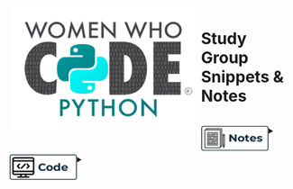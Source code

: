 <div>
<br>

<img align="left" width="340" height="220" src="WWCodePythonLogo (1).png">
<p vertical-align="middle"><h1>Study Group Snippets & Notes</h1></p>

<br>
</div>

<div>
<details>
 	<summary><img align="left" width="120" height="45" src="/notes.png"><br>
    </summary>
    
<br>


### alsdfjalsdfjladsfjk
asdk;asdfkjla;sdkfl;ads
asdka;dsfkjla;sdf
</details>
</div>
<br>
<br>
<div>
<details>
    <summary><img align="left" width="120" height="45" src="/code.png">
    </summary>
<br>

ad;lfkasd;fjklasd
asd;asdjklf;asdkfa
asdk;asdfkjl;asdflk;as
</details>
</div>
